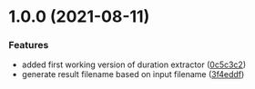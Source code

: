 # 1.0.0 (2021-08-11)


### Features

* added first working version of duration extractor ([0c5c3c2](https://github.com/janritter/k6-duration-extractor/commit/0c5c3c2f5e6e9aa288d5bbd4c665beae26da7329))
* generate result filename based on input filename ([3f4eddf](https://github.com/janritter/k6-duration-extractor/commit/3f4eddf5a4b3b639f521f530a0ede1f1c60a3576))
